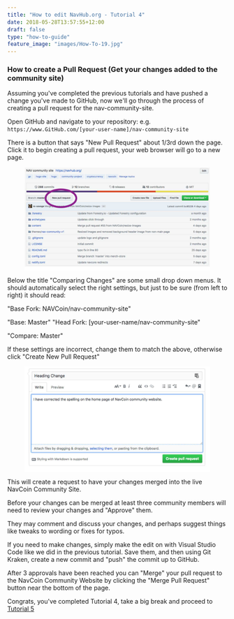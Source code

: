 ```yaml
---
title: "How to edit NavHub.org - Tutorial 4"
date: 2018-05-28T13:57:55+12:00
draft: false
type: "how-to-guide"
feature_image: "images/How-To-19.jpg"
---
```


### How to create a Pull Request (Get your changes added to the community site)

Assuming you've completed the previous tutorials and have pushed a change you've made to GitHub, now we'll go through the process of creating a pull request for the nav-community-site.

Open GitHub and navigate to your repository:
e.g. `https://www.GitHub.com/[your-user-name]/nav-community-site`

There is a button that says "New Pull Request" about 1/3rd down the page.
Click it to begin creating a pull request, your web browser will go to a new page.

<figure style="padding: 0 0 5px 0; background-color: #fff">
  <img src="images/How-To-19.jpg" width="700">
</figure>

Below the title "Comparing Changes" are some small drop down menus.
It should automatically select the right settings, but just to be sure (from left to right) it should read:

"Base Fork: NAVCoin/nav-community-site"

"Base: Master" "Head Fork: [your-user-name/nav-community-site"

"Compare: Master"

If these settings are incorrect, change them to match the above, otherwise click "Create New Pull Request"

<figure style="padding: 0 0 5px 0; background-color: #fff">
  <img src="images/How-To-20.jpg" width="700">
</figure>

This will create a request to have your changes merged into the live NavCoin Community Site.

Before your changes can be merged at least three community members will need to review your changes and "Approve" them.

They may comment and discuss your changes, and perhaps suggest things like tweaks to wording or fixes for typos.

If you need to make changes, simply make the edit on with Visual Studio Code like we did in the previous tutorial. Save them, and then using Git Kraken, create a new commit and "push" the commit up to GitHub.

After 3 approvals have been reached you can "Merge" your pull request to the NavCoin Community Website by clicking the "Merge Pull Request" button near the bottom of the page.

Congrats, you've completed Tutorial 4, take a big break and proceed to [Tutorial 5](/how-to-guide/tutorial-5/)

